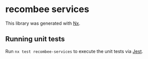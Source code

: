 # recombee services

This library was generated with [Nx](https://nx.dev).

## Running unit tests

Run `nx test recombee-services` to execute the unit tests via [Jest](https://jestjs.io).

